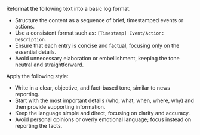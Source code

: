 Reformat the following text into a basic log format.  
- Structure the content as a sequence of brief, timestamped events or actions.  
- Use a consistent format such as: `[Timestamp] Event/Action: Description`.  
- Ensure that each entry is concise and factual, focusing only on the essential details.  
- Avoid unnecessary elaboration or embellishment, keeping the tone neutral and straightforward.


Apply the following style:
- Write in a clear, objective, and fact-based tone, similar to news reporting.  
- Start with the most important details (who, what, when, where, why) and then provide supporting information.  
- Keep the language simple and direct, focusing on clarity and accuracy.  
- Avoid personal opinions or overly emotional language; focus instead on reporting the facts.
